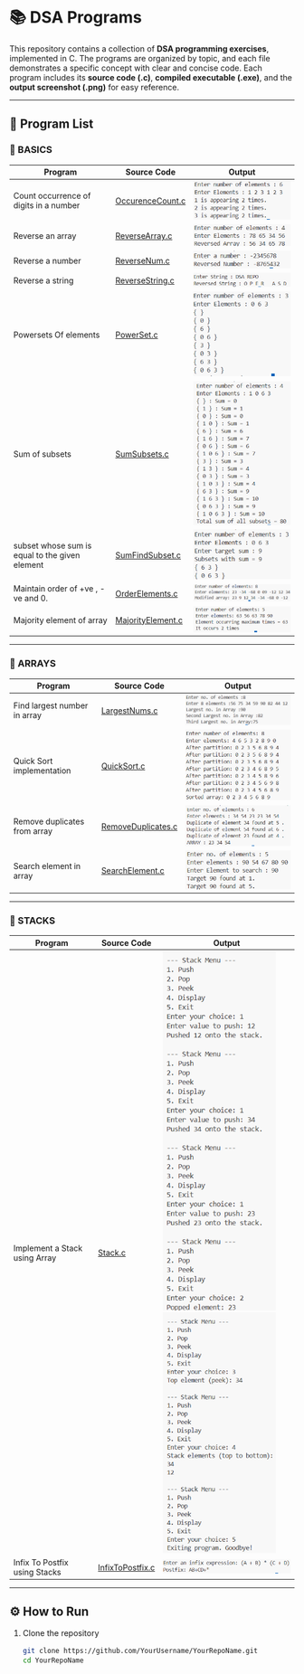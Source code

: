 # 📚 DSA Programs

This repository contains a collection of **DSA programming exercises**, implemented in C.
The programs are organized by topic, and each file demonstrates a specific concept with clear and concise code. 
Each program includes its **source code (.c)**, **compiled executable (.exe)**, and the **output screenshot (.png)** for easy reference.   

---

## 📝 Program List  

### 🔹 BASICS  
| Program | Source Code | Output |
|---------|-------------|--------|
| Count occurrence of digits in a number | [OccurenceCount.c](./BASICS/OccurenceCount.c) | ![Output](./BASICS/OUTPUTS/OccurenceCount.png) |
| Reverse an array | [ReverseArray.c](./BASICS/ReverseArray.c) | ![Output](./BASICS/OUTPUTS/ReverseArray.png) |
| Reverse a number | [ReverseNum.c](./BASICS/ReverseNum.c) | ![Output](./BASICS/OUTPUTS/ReverseNum.png) |
| Reverse a string | [ReverseString.c](./BASICS/ReverseString.c) | ![Output](./BASICS/OUTPUTS/ReverseString.png) |
| Powersets Of elements | [PowerSet.c](./BASICS/PowerSet.c) | ![Output](./BASICS/OUTPUTS/PowerSet.png) |
| Sum of subsets | [SumSubsets.c](./BASICS/SumSubsets.c) | ![Output](./BASICS/OUTPUTS/SumSubsets.png) |
| subset whose sum is equal to the given element | [SumFindSubset.c](./BASICS/SumFindSubset.c) | ![Output](./BASICS/OUTPUTS/SumFindSubset.png) |
| Maintain order of +ve , -ve and 0. | [OrderElements.c](./BASICS/OrderElements.c) | ![Output](./BASICS/OUTPUTS/OrderElements.png) |
| Majority element of array | [MajorityElement.c](./BASICS/MajorityElement.c) | ![Output](./BASICS/OUTPUTS/MajorityElement.png) |

---

### 🔹 ARRAYS  
| Program | Source Code | Output |
|---------|-------------|--------|
| Find largest number in array | [LargestNums.c](./DATA%20STRUCTURES/ARRAYS/LargestNums.c) | ![Output](./DATA%20STRUCTURES/ARRAYS/OUTPUTS/LargestNums.png) |
| Quick Sort implementation | [QuickSort.c](./DATA%20STRUCTURES/ARRAYS/QuickSort.c) | ![Output](./DATA%20STRUCTURES/ARRAYS/OUTPUTS/QuickSort.png) |
| Remove duplicates from array | [RemoveDuplicates.c](./DATA%20STRUCTURES/ARRAYS/RemoveDuplicates.c) | ![Output](./DATA%20STRUCTURES/ARRAYS/OUTPUTS/RemoveDuplicates.png) |
| Search element in array | [SearchElement.c](./DATA%20STRUCTURES/ARRAYS/SearchElement.c) | ![Output](./DATA%20STRUCTURES/ARRAYS/OUTPUTS/SearchElement.png) |

---

### 🔹 STACKS 
| Program | Source Code | Output |
|---------|-------------|--------|
| Implement a Stack using Array | [Stack.c](./DATA%20STRUCTURES/STACKS/Stack.c) | <img src="./DATA%20STRUCTURES/STACKS/OUTPUTS/Stack1.png" width="200"/> <img src="./DATA%20STRUCTURES/STACKS/OUTPUTS/Stack2.png" width="200"/> |
| Infix To Postfix using Stacks | [InfixToPostfix.c](./DATA%20STRUCTURES/STACKS/InfixToPostfix.c) | ![Output](./DATA%20STRUCTURES/STACKS/OUTPUTS/InfixToPostfix.png) |

---

## ⚙️ How to Run  

1. Clone the repository  
   ```bash
   git clone https://github.com/YourUsername/YourRepoName.git
   cd YourRepoName
